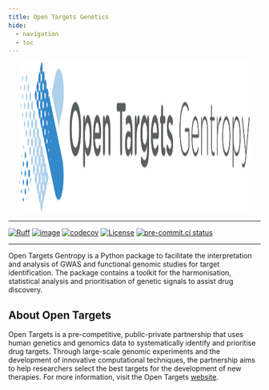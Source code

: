 ```yaml
---
title: Open Targets Genetics
hide:
  - navigation
  - toc
---
```


<p align="center">
  <img width="460" height="300" src="assets/imgs/gentropy.svg">
</p>
<style>
  .md-typeset h1,
  .md-content__button {
    display: none;
  }
</style>

---

[![Ruff](https://img.shields.io/endpoint?url=https://raw.githubusercontent.com/astral-sh/ruff/main/assets/badge/v2.json)](https://github.com/astral-sh/ruff)
[![image](https://github.com/opentargets/gentropy/actions/workflows/release.yaml/badge.svg)](https://opentargets.github.io/gentropy/)
[![codecov](https://codecov.io/gh/opentargets/gentropy/branch/main/graph/badge.svg?token=5ixzgu8KFP)](https://codecov.io/gh/opentargets/gentropy)
[![License](https://img.shields.io/badge/License-Apache_2.0-blue.svg)](https://opensource.org/licenses/Apache-2.0)
[![pre-commit.ci status](https://results.pre-commit.ci/badge/github/opentargets/gentropy/main.svg)](https://results.pre-commit.ci/badge/github/opentargets/gentropy)

---

Open Targets Gentropy is a Python package to facilitate the interpretation and analysis of GWAS and functional genomic studies for target identification. The package contains a toolkit for the harmonisation, statistical analysis and prioritisation of genetic signals to assist drug discovery.


## About Open Targets

Open Targets is a pre-competitive, public-private partnership that uses human genetics and genomics data to systematically identify and prioritise drug targets. Through large-scale genomic experiments and the development of innovative computational techniques, the partnership aims to help researchers select the best targets for the development of new therapies. For more information, visit the Open Targets [website](https://www.opentargets.org).


